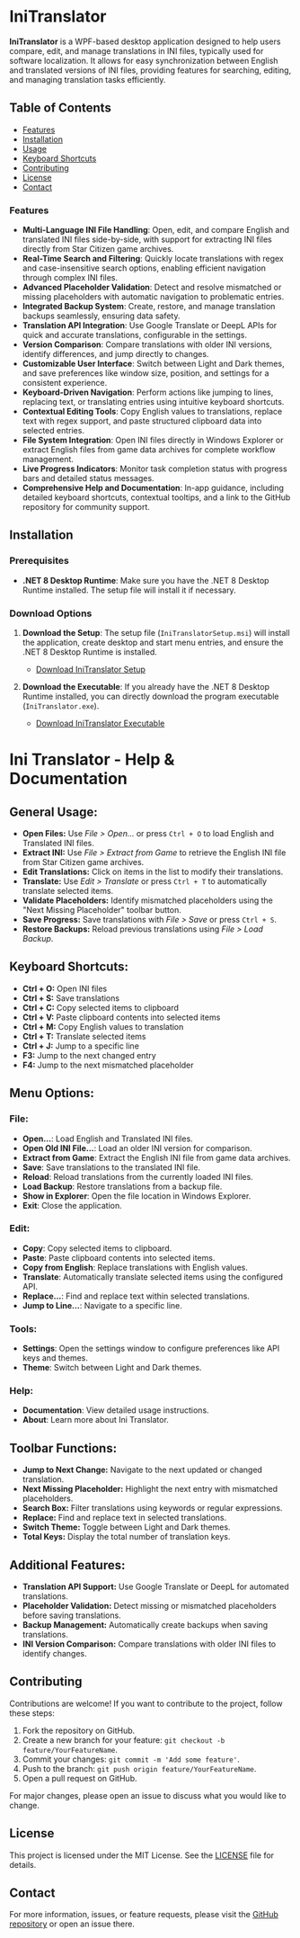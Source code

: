 # IniTranslator

**IniTranslator** is a WPF-based desktop application designed to help users compare, edit, and manage translations in INI files, typically used for software localization. It allows for easy synchronization between English and translated versions of INI files, providing features for searching, editing, and managing translation tasks efficiently.

## Table of Contents

- [Features](#features)
- [Installation](#installation)
- [Usage](#usage)
- [Keyboard Shortcuts](#keyboard-shortcuts)
- [Contributing](#contributing)
- [License](#license)
- [Contact](#contact)

### Features

- **Multi-Language INI File Handling**: Open, edit, and compare English and translated INI files side-by-side, with support for extracting INI files directly from Star Citizen game archives.  
- **Real-Time Search and Filtering**: Quickly locate translations with regex and case-insensitive search options, enabling efficient navigation through complex INI files.  
- **Advanced Placeholder Validation**: Detect and resolve mismatched or missing placeholders with automatic navigation to problematic entries.  
- **Integrated Backup System**: Create, restore, and manage translation backups seamlessly, ensuring data safety.  
- **Translation API Integration**: Use Google Translate or DeepL APIs for quick and accurate translations, configurable in the settings.  
- **Version Comparison**: Compare translations with older INI versions, identify differences, and jump directly to changes.  
- **Customizable User Interface**: Switch between Light and Dark themes, and save preferences like window size, position, and settings for a consistent experience.  
- **Keyboard-Driven Navigation**: Perform actions like jumping to lines, replacing text, or translating entries using intuitive keyboard shortcuts.  
- **Contextual Editing Tools**: Copy English values to translations, replace text with regex support, and paste structured clipboard data into selected entries.  
- **File System Integration**: Open INI files directly in Windows Explorer or extract English files from game data archives for complete workflow management.  
- **Live Progress Indicators**: Monitor task completion status with progress bars and detailed status messages.  
- **Comprehensive Help and Documentation**: In-app guidance, including detailed keyboard shortcuts, contextual tooltips, and a link to the GitHub repository for community support.

## Installation

### Prerequisites

- **.NET 8 Desktop Runtime**: Make sure you have the .NET 8 Desktop Runtime installed. The setup file will install it if necessary.

### Download Options

1. **Download the Setup**: The setup file (`IniTranslatorSetup.msi`) will install the application, create desktop and start menu entries, and ensure the .NET 8 Desktop Runtime is installed.

   - [Download IniTranslator Setup](https://github.com/ROBdk97/IniTranslator/releases/download/latest/IniTranslatorSetup.msi)

2. **Download the Executable**: If you already have the .NET 8 Desktop Runtime installed, you can directly download the program executable (`IniTranslator.exe`).

   - [Download IniTranslator Executable](https://github.com/ROBdk97/IniTranslator/releases/download/latest/IniTranslator.exe)

# Ini Translator - Help & Documentation

## General Usage:
- **Open Files:** Use *File > Open...* or press `Ctrl + O` to load English and Translated INI files.
- **Extract INI:** Use *File > Extract from Game* to retrieve the English INI file from Star Citizen game archives.
- **Edit Translations:** Click on items in the list to modify their translations.
- **Translate:** Use *Edit > Translate* or press `Ctrl + T` to automatically translate selected items.
- **Validate Placeholders:** Identify mismatched placeholders using the "Next Missing Placeholder" toolbar button.
- **Save Progress:** Save translations with *File > Save* or press `Ctrl + S`.
- **Restore Backups:** Reload previous translations using *File > Load Backup*.

## Keyboard Shortcuts:
- **Ctrl + O:** Open INI files
- **Ctrl + S:** Save translations
- **Ctrl + C:** Copy selected items to clipboard
- **Ctrl + V:** Paste clipboard contents into selected items
- **Ctrl + M:** Copy English values to translation
- **Ctrl + T:** Translate selected items
- **Ctrl + J:** Jump to a specific line
- **F3:** Jump to the next changed entry
- **F4:** Jump to the next mismatched placeholder

## Menu Options:

### File:
- **Open...**: Load English and Translated INI files.
- **Open Old INI File...**: Load an older INI version for comparison.
- **Extract from Game**: Extract the English INI file from game data archives.
- **Save**: Save translations to the translated INI file.
- **Reload**: Reload translations from the currently loaded INI files.
- **Load Backup**: Restore translations from a backup file.
- **Show in Explorer**: Open the file location in Windows Explorer.
- **Exit**: Close the application.

### Edit:
- **Copy**: Copy selected items to clipboard.
- **Paste**: Paste clipboard contents into selected items.
- **Copy from English**: Replace translations with English values.
- **Translate**: Automatically translate selected items using the configured API.
- **Replace...**: Find and replace text within selected translations.
- **Jump to Line...**: Navigate to a specific line.

### Tools:
- **Settings**: Open the settings window to configure preferences like API keys and themes.
- **Theme**: Switch between Light and Dark themes.

### Help:
- **Documentation**: View detailed usage instructions.
- **About**: Learn more about Ini Translator.

## Toolbar Functions:
- **Jump to Next Change:** Navigate to the next updated or changed translation.
- **Next Missing Placeholder:** Highlight the next entry with mismatched placeholders.
- **Search Box:** Filter translations using keywords or regular expressions.
- **Replace:** Find and replace text in selected translations.
- **Switch Theme:** Toggle between Light and Dark themes.
- **Total Keys:** Display the total number of translation keys.

## Additional Features:
- **Translation API Support:** Use Google Translate or DeepL for automated translations.
- **Placeholder Validation:** Detect missing or mismatched placeholders before saving translations.
- **Backup Management:** Automatically create backups when saving translations.
- **INI Version Comparison:** Compare translations with older INI files to identify changes.

## Contributing

Contributions are welcome! If you want to contribute to the project, follow these steps:

1. Fork the repository on GitHub.
2. Create a new branch for your feature: `git checkout -b feature/YourFeatureName`.
3. Commit your changes: `git commit -m 'Add some feature'`.
4. Push to the branch: `git push origin feature/YourFeatureName`.
5. Open a pull request on GitHub.

For major changes, please open an issue to discuss what you would like to change.

## License

This project is licensed under the MIT License. See the [LICENSE](https://github.com/ROBdk97/IniTranslator/blob/main/LICENSE) file for details.

## Contact

For more information, issues, or feature requests, please visit the [GitHub repository](https://github.com/ROBdk97/IniTranslator) or open an issue there.
